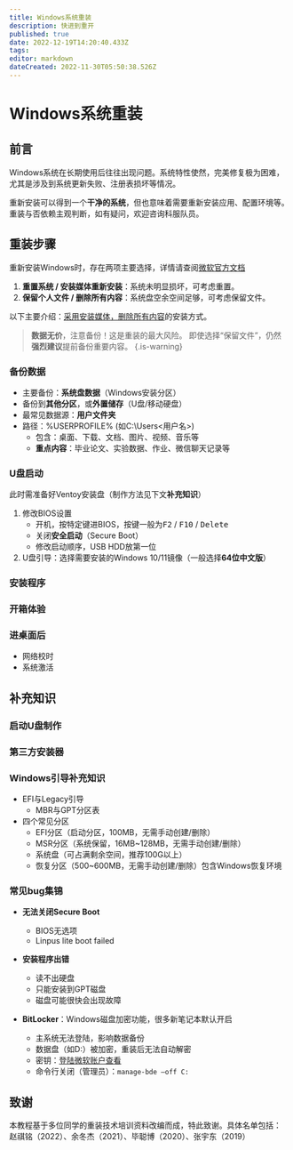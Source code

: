 ```yaml
---
title: Windows系统重装
description: 快进到重开
published: true
date: 2022-12-19T14:20:40.433Z
tags: 
editor: markdown
dateCreated: 2022-11-30T05:50:38.526Z
---
```


# Windows系统重装

## 前言
Windows系统在长期使用后往往出现问题。系统特性使然，完美修复极为困难，尤其是涉及到系统更新失败、注册表损坏等情况。

重新安装可以得到一个**干净的系统**，但也意味着需要重新安装应用、配置环境等。重装与否依赖主观判断，如有疑问，欢迎咨询科服队员。

## 重装步骤

重新安装Windows时，存在两项主要选择，详情请查阅[微软官方文档](https://support.microsoft.com/zh-cn/windows/%E9%87%8D%E6%96%B0%E5%AE%89%E8%A3%85-windows-d8369486-3e33-7d9c-dccc-859e2b022fc7#WindowsVersion=Windows_11)
1. **重置系统 / 安装媒体重新安装**：系统未明显损坏，可考虑重置。
2. **保留个人文件 / 删除所有内容**：系统盘空余空间足够，可考虑保留文件。

以下主要介绍：<u>采用安装媒体，删除所有内容</u>的安装方式。

> **数据无价**，注意备份！这是重装的最大风险。
即使选择“保留文件”，仍然**强烈建议**提前备份重要内容。
{.is-warning}

### 备份数据
- 主要备份：**系统盘数据**（Windows安装分区）
- 备份到**其他分区**，或**外置储存**（U盘/移动硬盘）
- 最常见数据源：**用户文件夹**
- 路径：%USERPROFILE% (如C:\Users\<用户名>)
    - 包含：桌面、下载、文档、图片、视频、音乐等
    - **重点内容**：毕业论文、实验数据、作业、微信聊天记录等
    
### U盘启动

此时需准备好Ventoy安装盘（制作方法见下文**补充知识**）

1. 修改BIOS设置
    - 开机，按特定键进BIOS，按键一般为<kbd>F2</kbd> / <kbd>F10</kbd> / <kbd>Delete</kbd>
    - 关闭**安全启动**（Secure Boot）
    - 修改启动顺序，USB HDD放第一位
2. U盘引导：选择需要安装的Windows 10/11镜像（一般选择**64位中文版**）

### 安装程序

### 开箱体验

### 进桌面后

- 网络校时
- 系统激活

## 补充知识

### 启动U盘制作

### 第三方安装器

### Windows引导补充知识

- EFI与Legacy引导
	- MBR与GPT分区表
- 四个常见分区
  - EFI分区（启动分区，100MB，无需手动创建/删除）
  - MSR分区（系统保留，16MB~128MB，无需手动创建/删除）
  - 系统盘（可占满剩余空间，推荐100G以上）
  - 恢复分区（500~600MB，无需手动创建/删除）包含Windows恢复环境

### 常见bug集锦

- **无法关闭Secure Boot**
	- BIOS无选项
	- Linpus lite boot failed

- **安装程序出错**
	- 读不出硬盘
  - 只能安装到GPT磁盘
  - 磁盘可能很快会出现故障
  
- **BitLocker**：Windows磁盘加密功能，很多新笔记本默认开启
  - 主系统无法登陆，影响数据备份
  - 数据盘（如D:）被加密，重装后无法自动解密
  - 密钥：[登陆微软账户查看](https://account.microsoft.com/devices/recoverykey)
  - 命令行关闭（管理员）：`manage-bde –off C:`

## 致谢
本教程基于多位同学的重装技术培训资料改编而成，特此致谢。具体名单包括：
赵祺铭（2022）、余冬杰（2021）、毕聪博（2020）、张宇东（2019）
